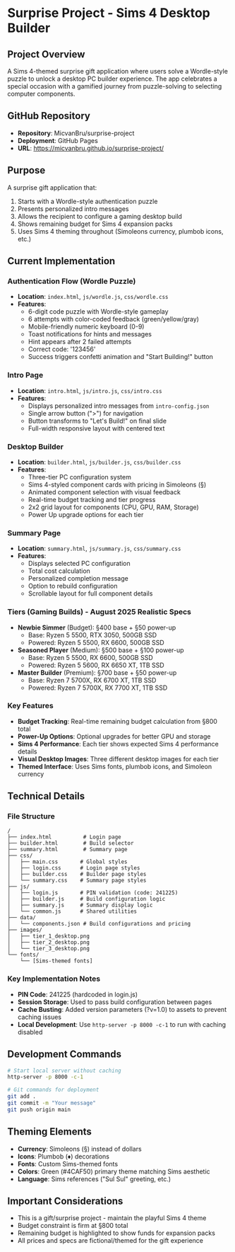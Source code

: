 # Surprise Project - Sims 4 Desktop Builder

## Project Overview
A Sims 4-themed surprise gift application where users solve a Wordle-style puzzle to unlock a desktop PC builder experience. The app celebrates a special occasion with a gamified journey from puzzle-solving to selecting computer components.

## GitHub Repository
- **Repository**: MicvanBru/surprise-project
- **Deployment**: GitHub Pages
- **URL**: https://micvanbru.github.io/surprise-project/

## Purpose
A surprise gift application that:
1. Starts with a Wordle-style authentication puzzle
2. Presents personalized intro messages
3. Allows the recipient to configure a gaming desktop build
4. Shows remaining budget for Sims 4 expansion packs
5. Uses Sims 4 theming throughout (Simoleons currency, plumbob icons, etc.)

## Current Implementation

### Authentication Flow (Wordle Puzzle)
- **Location**: `index.html`, `js/wordle.js`, `css/wordle.css`
- **Features**:
  - 6-digit code puzzle with Wordle-style gameplay
  - 6 attempts with color-coded feedback (green/yellow/gray)
  - Mobile-friendly numeric keyboard (0-9)
  - Toast notifications for hints and messages
  - Hint appears after 2 failed attempts
  - Correct code: '123456'
  - Success triggers confetti animation and "Start Building!" button

### Intro Page
- **Location**: `intro.html`, `js/intro.js`, `css/intro.css`
- **Features**:
  - Displays personalized intro messages from `intro-config.json`
  - Single arrow button (">") for navigation
  - Button transforms to "Let's Build!" on final slide
  - Full-width responsive layout with centered text

### Desktop Builder
- **Location**: `builder.html`, `js/builder.js`, `css/builder.css`
- **Features**:
  - Three-tier PC configuration system
  - Sims 4-styled component cards with pricing in Simoleons (§)
  - Animated component selection with visual feedback
  - Real-time budget tracking and tier progress
  - 2x2 grid layout for components (CPU, GPU, RAM, Storage)
  - Power Up upgrade options for each tier

### Summary Page
- **Location**: `summary.html`, `js/summary.js`, `css/summary.css`
- **Features**:
  - Displays selected PC configuration
  - Total cost calculation
  - Personalized completion message
  - Option to rebuild configuration
  - Scrollable layout for full component details

### Tiers (Gaming Builds) - August 2025 Realistic Specs
- **Newbie Simmer** (Budget): §400 base + §50 power-up
  - Base: Ryzen 5 5500, RTX 3050, 500GB SSD
  - Powered: Ryzen 5 5500, RX 6600, 500GB SSD
- **Seasoned Player** (Medium): §500 base + §100 power-up
  - Base: Ryzen 5 5500, RX 6600, 500GB SSD
  - Powered: Ryzen 5 5600, RX 6650 XT, 1TB SSD
- **Master Builder** (Premium): §700 base + §50 power-up
  - Base: Ryzen 7 5700X, RX 6700 XT, 1TB SSD
  - Powered: Ryzen 7 5700X, RX 7700 XT, 1TB SSD

### Key Features
- **Budget Tracking**: Real-time remaining budget calculation from §800 total
- **Power-Up Options**: Optional upgrades for better GPU and storage
- **Sims 4 Performance**: Each tier shows expected Sims 4 performance details
- **Visual Desktop Images**: Three different desktop images for each tier
- **Themed Interface**: Uses Sims fonts, plumbob icons, and Simoleon currency

## Technical Details

### File Structure
```
/
├── index.html          # Login page
├── builder.html        # Build selector
├── summary.html        # Summary page
├── css/
│   ├── main.css       # Global styles
│   ├── login.css      # Login page styles
│   ├── builder.css    # Builder page styles
│   └── summary.css    # Summary page styles
├── js/
│   ├── login.js       # PIN validation (code: 241225)
│   ├── builder.js     # Build configuration logic
│   ├── summary.js     # Summary display logic
│   └── common.js      # Shared utilities
├── data/
│   └── components.json # Build configurations and pricing
├── images/
│   ├── tier_1_desktop.png
│   ├── tier_2_desktop.png
│   └── tier_3_desktop.png
└── fonts/
    └── [Sims-themed fonts]
```

### Key Implementation Notes
- **PIN Code**: 241225 (hardcoded in login.js)
- **Session Storage**: Used to pass build configuration between pages
- **Cache Busting**: Added version parameters (?v=1.0) to assets to prevent caching issues
- **Local Development**: Use `http-server -p 8000 -c-1` to run with caching disabled

## Development Commands
```bash
# Start local server without caching
http-server -p 8000 -c-1

# Git commands for deployment
git add .
git commit -m "Your message"
git push origin main
```

## Theming Elements
- **Currency**: Simoleons (§) instead of dollars
- **Icons**: Plumbob (♦) decorations
- **Fonts**: Custom Sims-themed fonts
- **Colors**: Green (#4CAF50) primary theme matching Sims aesthetic
- **Language**: Sims references ("Sul Sul" greeting, etc.)

## Important Considerations
- This is a gift/surprise project - maintain the playful Sims 4 theme
- Budget constraint is firm at §800 total
- Remaining budget is highlighted to show funds for expansion packs
- All prices and specs are fictional/themed for the gift experience